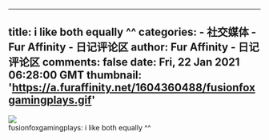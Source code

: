 
---
title: i like both equally ^^
categories: 
    - 社交媒体
    - Fur Affinity - 日记评论区
author: Fur Affinity - 日记评论区
comments: false
date: Fri, 22 Jan 2021 06:28:00 GMT
thumbnail: 'https://a.furaffinity.net/1604360488/fusionfoxgamingplays.gif'
---

<div>   
<img src="https://a.furaffinity.net/1604360488/fusionfoxgamingplays.gif" referrerpolicy="no-referrer"> <br> fusionfoxgamingplays: i like both equally ^^  
</div>
            